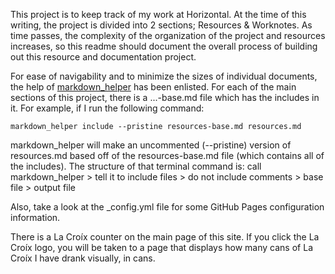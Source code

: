 This project is to keep track of my work at Horizontal. At the time of this writing, the project is divided into 2 sections; Resources & Worknotes. As time passes, the complexity of the organization of the project and resources increases, so this readme should document the overall process of building out this resource and documentation project.

For ease of navigability and to minimize the sizes of individual documents, the help of [markdown_helper](https://github.com/BurdetteLamar/markdown_helper) has been enlisted. For each of the main sections of this project, there is a ...-base.md file which has the includes in it. For example, if I run the following command:  

```markdown_helper include --pristine resources-base.md resources.md```

markdown_helper will make an uncommented (--pristine) version of resources.md based off of the resources-base.md file (which contains all of the includes). The structure of that terminal command is: call markdown_helper > tell it to include files > do not include comments > base file > output file

Also, take a look at the _config.yml file for some GitHub Pages configuration information.

There is a La Croíx counter on the main page of this site. If you click the La Croíx logo, you will be taken to a page that displays how many cans of La Croíx I have drank visually, in cans.